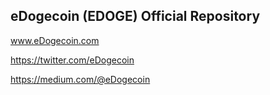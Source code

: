 ## eDogecoin (EDOGE) Official Repository

www.eDogecoin.com

https://twitter.com/eDogecoin

https://medium.com/@eDogecoin

